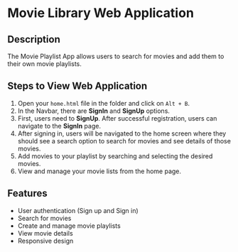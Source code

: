 # Movie Library Web Application

## Description
The Movie Playlist App allows users to search for movies and add them to their own movie playlists.

## Steps to View Web Application

1. Open your `home.html` file in the folder and click on `Alt + B`.
2. In the Navbar, there are **SignIn** and **SignUp** options.
3. First, users need to **SignUp**. After successful registration, users can navigate to the **SignIn** page.
4. After signing in, users will be navigated to the home screen where they should see a search option to search for movies and see details of those movies.
5. Add movies to your playlist by searching and selecting the desired movies.
6. View and manage your movie lists from the home page.

## Features
- User authentication (Sign up and Sign in)
- Search for movies
- Create and manage movie playlists
- View movie details
- Responsive design

